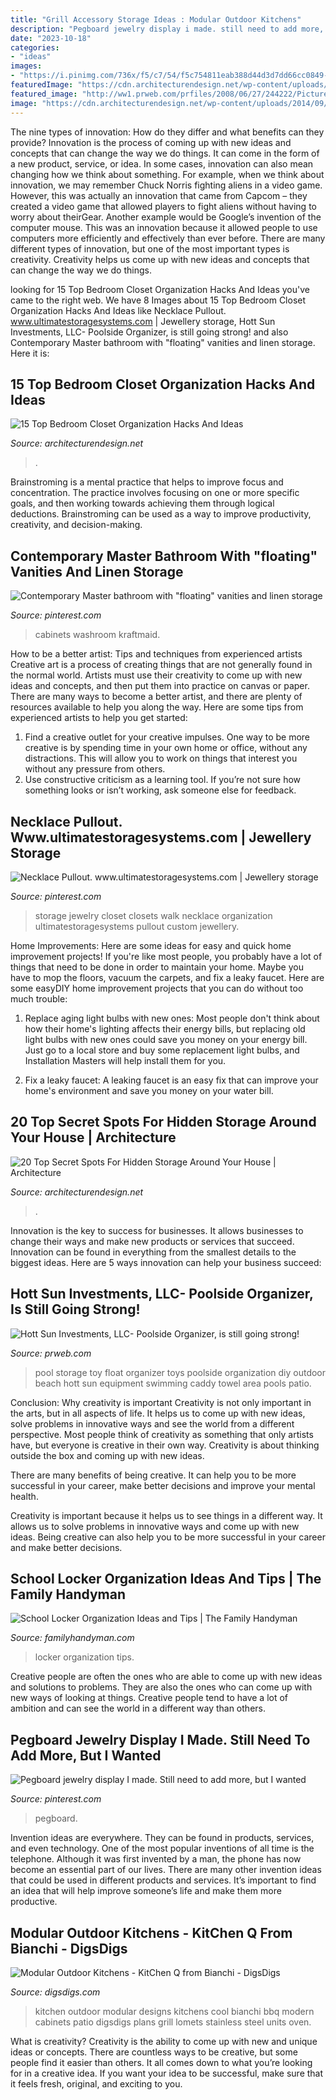 ```yaml
---
title: "Grill Accessory Storage Ideas : Modular Outdoor Kitchens"
description: "Pegboard jewelry display i made. still need to add more, but i wanted"
date: "2023-10-18"
categories:
- "ideas"
images:
- "https://i.pinimg.com/736x/f5/c7/54/f5c754811eab388d44d3d7dd66cc0849--basement-bathroom-master-bathrooms.jpg"
featuredImage: "https://cdn.architecturendesign.net/wp-content/uploads/2016/01/AD-Bedroom-Closet-Organization-Hacks-And-Ideas-02.jpg"
featured_image: "http://ww1.prweb.com/prfiles/2008/06/27/244222/PictureusedforAdvertising.jpg"
image: "https://cdn.architecturendesign.net/wp-content/uploads/2014/09/Top-Secret-Spots-For-Hidden-Storage-12.jpg"
---
```



The nine types of innovation: How do they differ and what benefits can they provide?
Innovation is the process of coming up with new ideas and concepts that can change the way we do things. It can come in the form of a new product, service, or idea. In some cases, innovation can also mean changing how we think about something. For example, when we think about innovation, we may remember Chuck Norris fighting aliens in a video game. However, this was actually an innovation that came from Capcom – they created a video game that allowed players to fight aliens without having to worry about theirGear. Another example would be Google’s invention of the computer mouse. This was an innovation because it allowed people to use computers more efficiently and effectively than ever before. There are many different types of innovation, but one of the most important types is creativity. Creativity helps us come up with new ideas and concepts that can change the way we do things.

	

		
looking for 15 Top Bedroom Closet Organization Hacks And Ideas you've came to the right web. We have 8 Images about 15 Top Bedroom Closet Organization Hacks And Ideas like Necklace Pullout. www.ultimatestoragesystems.com | Jewellery storage, Hott Sun Investments, LLC- Poolside Organizer, is still going strong! and also Contemporary Master bathroom with &quot;floating&quot; vanities and linen storage. Here it is:
		
    
## 15 Top Bedroom Closet Organization Hacks And Ideas

<img loading=lazy src="https://cdn.architecturendesign.net/wp-content/uploads/2016/01/AD-Bedroom-Closet-Organization-Hacks-And-Ideas-02.jpg" onerror="this.onerror=null;this.src='https://tse1.mm.bing.net/th?id=OIP.-cBIlPJoljl4WQF7XEvV3QHaJY&amp;pid=15.1';" alt="15 Top Bedroom Closet Organization Hacks And Ideas">

_Source: architecturendesign.net_

>. 

	

Brainstroming is a mental practice that helps to improve focus and concentration. The practice involves focusing on one or more specific goals, and then working towards achieving them through logical deductions. Brainstroming can be used as a way to improve productivity, creativity, and decision-making.

    
## Contemporary Master Bathroom With &quot;floating&quot; Vanities And Linen Storage

<img loading=lazy src="https://i.pinimg.com/736x/f5/c7/54/f5c754811eab388d44d3d7dd66cc0849--basement-bathroom-master-bathrooms.jpg" onerror="this.onerror=null;this.src='https://tse1.mm.bing.net/th?id=OIP.8WLLdn7vu9jpQN4M8YpbMAHaGn&amp;pid=15.1';" alt="Contemporary Master bathroom with &quot;floating&quot; vanities and linen storage">

_Source: pinterest.com_

>cabinets washroom kraftmaid. 

	

How to be a better artist: Tips and techniques from experienced artists
Creative art is a process of creating things that are not generally found in the normal world. Artists must use their creativity to come up with new ideas and concepts, and then put them into practice on canvas or paper. There are many ways to become a better artist, and there are plenty of resources available to help you along the way. Here are some tips from experienced artists to help you get started: 
1. Find a creative outlet for your creative impulses. One way to be more creative is by spending time in your own home or office, without any distractions. This will allow you to work on things that interest you without any pressure from others. 
2. Use constructive criticism as a learning tool. If you’re not sure how something looks or isn’t working, ask someone else for feedback.

    
## Necklace Pullout. Www.ultimatestoragesystems.com | Jewellery Storage

<img loading=lazy src="https://i.pinimg.com/736x/7a/ad/da/7aaddaac87822bcab0e0826b1e363d44--jewelry-storage-closets.jpg" onerror="this.onerror=null;this.src='https://tse4.mm.bing.net/th?id=OIP.qmioBoidGtT7tPf40xicngHaLH&amp;pid=15.1';" alt="Necklace Pullout. www.ultimatestoragesystems.com | Jewellery storage">

_Source: pinterest.com_

>storage jewelry closet closets walk necklace organization ultimatestoragesystems pullout custom jewellery. 

	

Home Improvements: Here are some ideas for easy and quick home improvement projects!
If you're like most people, you probably have a lot of things that need to be done in order to maintain your home. Maybe you have to mop the floors, vacuum the carpets, and fix a leaky faucet. Here are some easyDIY home improvement projects that you can do without too much trouble:
1. Replace aging light bulbs with new ones: Most people don't think about how their home's lighting affects their energy bills, but replacing old light bulbs with new ones could save you money on your energy bill. Just go to a local store and buy some replacement light bulbs, and Installation Masters will help install them for you.

2. Fix a leaky faucet: A leaking faucet is an easy fix that can improve your home's environment and save you money on your water bill.

    
## 20 Top Secret Spots For Hidden Storage Around Your House | Architecture

<img loading=lazy src="https://cdn.architecturendesign.net/wp-content/uploads/2014/09/Top-Secret-Spots-For-Hidden-Storage-12.jpg" onerror="this.onerror=null;this.src='https://tse3.mm.bing.net/th?id=OIP.AfycnPTfhOPZH2EIkkNKeQHaKT&amp;pid=15.1';" alt="20 Top Secret Spots For Hidden Storage Around Your House | Architecture">

_Source: architecturendesign.net_

>. 

	

Innovation is the key to success for businesses. It allows businesses to change their ways and make new products or services that succeed. Innovation can be found in everything from the smallest details to the biggest ideas. Here are 5 ways innovation can help your business succeed: 

    
## Hott Sun Investments, LLC- Poolside Organizer, Is Still Going Strong!

<img loading=lazy src="http://ww1.prweb.com/prfiles/2008/06/27/244222/PictureusedforAdvertising.jpg" onerror="this.onerror=null;this.src='https://tse2.mm.bing.net/th?id=OIP.FWjNu18InxHD7cv9k2eQzgHaKn&amp;pid=15.1';" alt="Hott Sun Investments, LLC- Poolside Organizer, is still going strong!">

_Source: prweb.com_

>pool storage toy float organizer toys poolside organization diy outdoor beach hott sun equipment swimming caddy towel area pools patio. 

	

Conclusion: Why creativity is important
Creativity is not only important in the arts, but in all aspects of life. It helps us to come up with new ideas, solve problems in innovative ways and see the world from a different perspective.
Most people think of creativity as something that only artists have, but everyone is creative in their own way. Creativity is about thinking outside the box and coming up with new ideas.

There are many benefits of being creative. It can help you to be more successful in your career, make better decisions and improve your mental health.

Creativity is important because it helps us to see things in a different way. It allows us to solve problems in innovative ways and come up with new ideas. Being creative can also help you to be more successful in your career and make better decisions.

    
## School Locker Organization Ideas And Tips | The Family Handyman

<img loading=lazy src="https://www.familyhandyman.com/wp-content/uploads/2020/09/lockers-GettyImages-172208507.jpg" onerror="this.onerror=null;this.src='https://tse1.mm.bing.net/th?id=OIP.4ynbVu0S4rUYoJFGzKmxzQHaHa&amp;pid=15.1';" alt="School Locker Organization Ideas and Tips | The Family Handyman">

_Source: familyhandyman.com_

>locker organization tips. 

	

Creative people are often the ones who are able to come up with new ideas and solutions to problems. They are also the ones who can come up with new ways of looking at things. Creative people tend to have a lot of ambition and can see the world in a different way than others.

    
## Pegboard Jewelry Display I Made. Still Need To Add More, But I Wanted

<img loading=lazy src="https://i.pinimg.com/736x/b7/2e/0b/b72e0bd3ed49cb17fa59b0411b3b3767--jewellery-displays-jewelry-organization.jpg" onerror="this.onerror=null;this.src='https://tse4.mm.bing.net/th?id=OIP.a9Q15FC2lgwCikR6srPNjgHaJ6&amp;pid=15.1';" alt="Pegboard jewelry display I made. Still need to add more, but I wanted">

_Source: pinterest.com_

>pegboard. 

	

Invention ideas are everywhere. They can be found in products, services, and even technology. One of the most popular inventions of all time is the telephone. Although it was first invented by a man, the phone has now become an essential part of our lives. There are many other invention ideas that could be used in different products and services. It’s important to find an idea that will help improve someone’s life and make them more productive.

    
## Modular Outdoor Kitchens - KitChen Q From Bianchi - DigsDigs

<img loading=lazy src="https://www.digsdigs.com/photos/modular-outdoor-kitchen-2.jpg" onerror="this.onerror=null;this.src='https://tse2.mm.bing.net/th?id=OIP.wprZ_5vV8AmCKjlsIanE8gHaFj&amp;pid=15.1';" alt="Modular Outdoor Kitchens - KitChen Q from Bianchi - DigsDigs">

_Source: digsdigs.com_

>kitchen outdoor modular designs kitchens cool bianchi bbq modern cabinets patio digsdigs plans grill lomets stainless steel units oven. 

	

What is creativity?
Creativity is the ability to come up with new and unique ideas or concepts. There are countless ways to be creative, but some people find it easier than others. It all comes down to what you’re looking for in a creative idea. If you want your idea to be successful, make sure that it feels fresh, original, and exciting to you.


